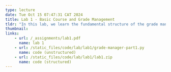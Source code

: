 ```yaml
---
type: lecture
date: Tue Oct 15 07:47:31 CAT 2024
title: Lab 1 - Basic Course and Grade Management
tldr: "In this lab, we learn the fundamental structure of the grade management system. Students will learn how to create a basic program that stores and manages course information and grades. This first lab teaches essential concepts of using dictionaries and lists in Python, getting input from users, and displaying information back to them. Students will build a simple menu system where users can add new courses, input grades for different types of assessments (quizzes, CATs, and final exams), and view all their stored information. The emphasis is on getting comfortable with basic data structures and input/output operations."
thumbnail: 
links: 
    - url: /_assignments/lab1.pdf
      name: lab 1
    - url: /static_files/code/lab/lab1/grade-manager-part1.py
      name: code (unstructured)
    - url: /static_files/code/lab/lab1/lab1.zip
      name: code (structured)
---
```






